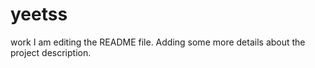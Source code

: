 # yeetss
work
I am editing the README file. Adding some more details about the project description.

